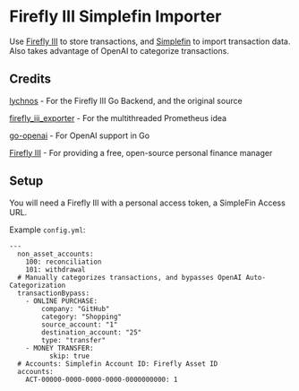 # Firefly III Simplefin Importer

Use [Firefly III](https://github.com/firefly-iii/firefly-iii) to store transactions, and [Simplefin](https://beta-bridge.simplefin.org/) to import transaction data. Also takes advantage of OpenAI to categorize transactions.

## Credits

[lychnos](https://github.com/davidschlachter/lychnos) - For the Firefly III Go Backend, and the original source

[firefly_iii_exporter](https://github.com/kinduff/firefly_iii_exporter) - For the multithreaded Prometheus idea

[go-openai](https://github.com/sashabaranov/go-openai) - For OpenAI support in Go

[Firefly III](https://github.com/firefly-iii/firefly-iii) - For providing a free, open-source personal finance manager



## Setup
You will need a Firefly III with a personal access token, a SimpleFin Access URL.

Example `config.yml`:

```
---
  non_asset_accounts:
    100: reconciliation
    101: withdrawal
  # Manually categorizes transactions, and bypasses OpenAI Auto-Categorization
  transactionBypass:
    - ONLINE PURCHASE:
        company: "GitHub"
        category: "Shopping"
        source_account: "1"
        destination_account: "25"
        type: "transfer"
    - MONEY TRANSFER:
          skip: true
  # Accounts: Simplefin Account ID: Firefly Asset ID
  accounts:
    ACT-00000-0000-0000-0000-0000000000: 1
```
